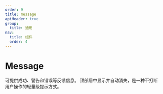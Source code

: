 ```yaml
---
order: 9
title: message
apiHeader: true
group:
  title: 通用
nav:
  title: 组件
  order: 4
---
```


# Message

可提供成功、警告和错误等反馈信息。
顶部居中显示并自动消失，是一种不打断用户操作的轻量级提示方式。

<code src="./example/demo1.tsx"></code>
